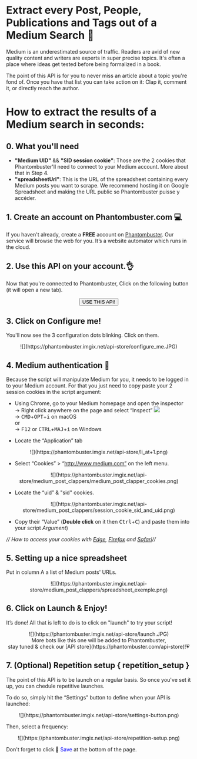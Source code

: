# Extract every Post, People, Publications and Tags out of a Medium Search 👏

Medium is an underestimated source of traffic. Readers are avid of new quality content and writers are experts in super precise topics. It's often a place where ideas get tested before being formalized in a book.

The point of this API is for you to never miss an article about a topic you're fond of. Once you have that list you can take action on it: Clap it, comment it, or directly reach the author.

# How to extract the results of a Medium search in seconds:

## 0. What you'll need

- **"Medium UID"** &&  **"SID session cookie"**: Those are the 2 cookies that Phantombuster'll need to connect to your Medium account. More about that in Step 4.
- **"spreadsheetUrl"**: This is the URL of the spreadsheet containing every Medium posts you want to scrape. We recommend hosting it on Google Spreadsheet and making the URL public so Phantombuster puisse y accéder.

## 1. Create an account on Phantombuster.com 💻
If you haven't already, create a **FREE** account on [Phantombuster](https://phantombuster.com/register). Our service will browse the web for you. It’s a website automator which runs in the cloud. 

## 2. Use this API on your account.👌
Now that you're connected to Phantombuster, Click on the following button (it will open a new tab).

<center><button type="button" class="btn btn-warning callToAction" onclick="useThisApi()">USE THIS API!</button></center>

## 3. Click on Configure me!
You'll now see the 3 configuration dots blinking. Click on them.

<center>![](https://phantombuster.imgix.net/api-store/configure_me.JPG)</center>

## 4. Medium authentication 🔑

Because the script will manipulate Medium for you, it needs to be logged in to your Medium account. For that you just need to copy paste your 2 session cookies in the script argument:
* Using Chrome, go to your Medium homepage and open the inspector  
→ Right click anywhere on the page and select “Inspect” ![](https://phantombuster.imgix.net/api-store/Inspect+browser.png)  
→ <kbd>CMD</kbd>+<kbd>OPT</kbd>+<kbd>i</kbd> on macOS  
or  
→ <kbd>F12</kbd> or <kbd>CTRL</kbd>+<kbd>MAJ</kbd>+<kbd>i</kbd> on Windows

* Locate the “Application” tab

<center>![](https://phantombuster.imgix.net/api-store/li_at+1.png)</center>

* Select “Cookies” > “http://www.medium.com” on the left menu.

<center>![](https://phantombuster.imgix.net/api-store/medium_post_clappers/medium_post_clapper_cookies.png)</center>

* Locate the “uid” & "sid" cookies.

<center>![](https://phantombuster.imgix.net/api-store/medium_post_clappers/session_cookie_sid_and_uid.png)</center/>

* Copy their “Value” (**Double click** on it then <kbd>Ctrl</kbd>+<kbd>C</kbd>) and paste them into your script _Argument_)

_// How to access your cookies with <a href="https://wpdev.uservoice.com/forums/257854-microsoft-edge-developer/suggestions/6700922-cookie-inspection-and-editing" target="_blank">Edge</a>, <a href="https://developer.mozilla.org/en-US/docs/Tools/Storage_Inspector" target="_blank">Firefox</a> and <a href="https://www.macobserver.com/tmo/article/see_full_cookie_details_in_safari_5.1" target="_blank">Safari</a>//_

## 5. Setting up a nice spreadsheet

Put in column A a list of Medium posts' URLs.

<center>![](https://phantombuster.imgix.net/api-store/medium_post_clappers/spreadsheet_exemple.png)</center>


## 6. Click on Launch & Enjoy!

It’s done! All that is left to do is to click on "launch" to try your script!
<center>![](https://phantombuster.imgix.net/api-store/launch.JPG)</center>

<center>More bots like this one will be added to Phantombuster,</center>
<center>stay tuned & check our [API store](https://phantombuster.com/api-store)!💗</center>

##  7. (Optional) ️️Repetition setup { repetition_setup }

The point of this API is to be launch on a regular basis. So once you've set it up, you can chedule repetitive launches. 

To do so, simply hit the “Settings” button to define when your API is launched:

<center>![](https://phantombuster.imgix.net/api-store/settings-button.png)</center>

Then, select a frequency:

<center>![](https://phantombuster.imgix.net/api-store/repetition-setup.png)</center>

Don't forget to click 💾 <span style="color:blue">Save</span> at the bottom of the page.

